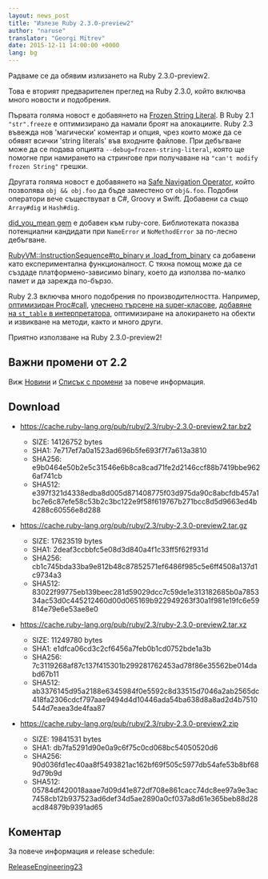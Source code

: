 ```yaml
---
layout: news_post
title: "Излезе Ruby 2.3.0-preview2"
author: "naruse"
translator: "Georgi Mitrev"
date: 2015-12-11 14:00:00 +0000
lang: bg
---
```


Радваме се да обявим излизането на Ruby 2.3.0-preview2.

Това е вторият предварителен преглед на Ruby 2.3.0, който включва
много новости и подобрения.

Първата голяма новост е добавянето на [Frozen String Literal](
https://bugs.ruby-lang.org/issues/11473). В Ruby 2.1 `"str".freeze`
е оптимизирано да намали броят на алокациите. Ruby 2.3 въвежда
нов 'магически' коментар и опция, чрез които може да се обявят всички
'string literals' във входните файлове. При дебъгване може да се подава
опцията `--debug=frozen-string-literal`, която ще помогне при намирането
на стрингове при получаване на `"can't modify frozen String"` грешки.

Другата голяма новост е добавянето на [Safe Navigation Operator](
https://bugs.ruby-lang.org/issues/11537), който позволява
`obj && obj.foo` да бъде заместено от `obj&.foo`. Подобни оператори
вече съществуват в C#, Groovy и Swift. Добавени са също `Array#dig`
и `Hash#dig`.

[did_you_mean gem](https://bugs.ruby-lang.org/issues/11252) e добавен
към ruby-core. Библиотеката показва потенциални кандидати при `NameError`
и `NoMethodError` за по-лесно дебъгване.

[RubyVM::InstructionSequence#to_binary и .load_from_binary](https://bugs.ruby-lang.org/issues/11788) са добавени като експерименталнa функционалност. С тяхна помощ може да се създаде платформено-зависимо binary, което да използва по-малко памет и да зарежда по-бързо.

Ruby 2.3 включва много подобрения по производителността. Например,
[оптимизиран Proc#call](https://bugs.ruby-lang.org/issues/11569),
[улеснено търсене на super-класове](https://bugs.ruby-lang.org/issues/11278),
[добавяне на `st_table` в
интерпретатора](https://bugs.ruby-lang.org/issues/11420),
оптимизиране на алокирането на обекти и извикване на методи, както и много
други.

Приятно използване на Ruby 2.3.0-preview2!

## Важни промени от 2.2

Виж [Новини](https://github.com/ruby/ruby/blob/v2_3_0_preview2/NEWS) и
[Списък с промени](https://github.com/ruby/ruby/blob/v2_3_0_preview2/ChangeLog)
за повече информация.

## Download

* <https://cache.ruby-lang.org/pub/ruby/2.3/ruby-2.3.0-preview2.tar.bz2>

  * SIZE:   14126752 bytes
  * SHA1:   7e717ef7a0a1523ad696b5fe693f7f7a613a3810
  * SHA256: e9b0464e50b2e5c31546e6b8ca8cad71fe2d2146ccf88b7419bbe9626af741cb
  * SHA512: e397f321d4338edba8d005d871408775f03d975da90c8abcfdb457a1bc7e6c87efe58c53b2c3bc122e9f58f619767b271bcc8d5d9663ed4b4288c60556e8d288

* <https://cache.ruby-lang.org/pub/ruby/2.3/ruby-2.3.0-preview2.tar.gz>

  * SIZE:   17623519 bytes
  * SHA1:   2deaf3ccbbfc5e08d3d840a4f1c33ff5f62f931d
  * SHA256: cb1c745bda33ba9e812b48c87852571ef6486f985c5e6ff4508a137d1c9734a3
  * SHA512: 83022f99775eb139beec281d59029dcc7c59de1e313182685b0a785334ac53d0c445212460d00d065169b922949263f30a1f981e19fc6e59814e79e6e53ae8e0

* <https://cache.ruby-lang.org/pub/ruby/2.3/ruby-2.3.0-preview2.tar.xz>

  * SIZE:   11249780 bytes
  * SHA1:   e1dfca06cd3c2cf6456a7feb0b1cd0752bde1a3b
  * SHA256: 7c3119268af87c137f415301b299281762453ad78f86e35562be014dabd67b11
  * SHA512: ab3376145d95a2188e6345984f0e5592c8d33515d7046a2ab2565dc418fa2306cdcf797aae9494d4d10446ada54ba638d8a8ad2d4b7510544d7eaea3de4faa87

* <https://cache.ruby-lang.org/pub/ruby/2.3/ruby-2.3.0-preview2.zip>

  * SIZE:   19841531 bytes
  * SHA1:   db7fa5291d90e0a9c6f75c0cd068bc54050520d6
  * SHA256: 90d036fd1ec40aa8f5493821ac162bf69f505c5977db54afe53b8bf689d79b9d
  * SHA512: 05784df420018aaae7d09d41e872df708e861cacc74dc8ee97a9e3ac7458cb12b937523ad6def34d5ae2890a0cf037a8d61e365beb88d28acd84879b9391ad65

## Коментар

За повече информация и release schedule:

[ReleaseEngineering23](https://bugs.ruby-lang.org/projects/ruby-master/wiki/ReleaseEngineering23)
